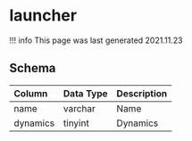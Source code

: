 # launcher

!!! info
	This page was last generated 2021.11.23

## Schema
| Column | Data Type | Description |
| :--- | :--- | :--- |
| name | varchar | Name |
| dynamics | tinyint | Dynamics |

